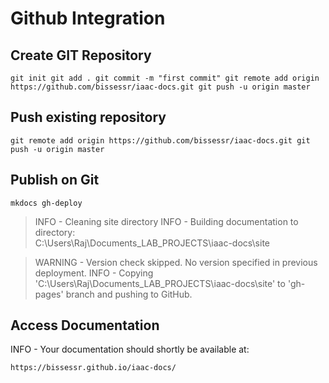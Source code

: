 # Github Integration


## Create GIT Repository

`git init
git add .
git commit -m "first commit"
git remote add origin https://github.com/bissessr/iaac-docs.git
git push -u origin master`

## Push existing repository

`git remote add origin https://github.com/bissessr/iaac-docs.git
git push -u origin master`

## Publish on Git

`mkdocs gh-deploy`

> INFO    - Cleaning site directory
> INFO    - Building documentation to directory:  
> C:\Users\Raj\Documents\_LAB\_PROJECTS\iaac-docs\site

> WARNING - Version check skipped. No version specified in previous deployment.
INFO    - Copying 'C:\Users\Raj\Documents\_LAB\_PROJECTS\iaac-docs\site' to 'gh-pages' branch and pushing to GitHub.

## Access Documentation
INFO    - Your documentation should shortly be available at: 

`https://bissessr.github.io/iaac-docs/`

